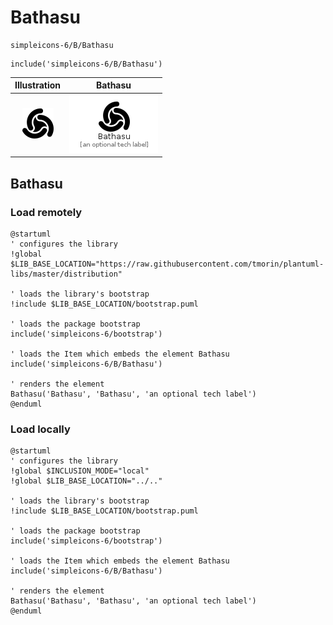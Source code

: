 # Bathasu


```text
simpleicons-6/B/Bathasu
```

```text
include('simpleicons-6/B/Bathasu')
```



| Illustration | Bathasu |
| :---: | :---: |
| ![illustration for Illustration](../../simpleicons-6/B/Bathasu.png) | ![illustration for Bathasu](../../simpleicons-6/B/Bathasu.Local.png) |




## Bathasu

### Load remotely
```plantuml
@startuml
' configures the library
!global $LIB_BASE_LOCATION="https://raw.githubusercontent.com/tmorin/plantuml-libs/master/distribution"

' loads the library's bootstrap
!include $LIB_BASE_LOCATION/bootstrap.puml

' loads the package bootstrap
include('simpleicons-6/bootstrap')

' loads the Item which embeds the element Bathasu
include('simpleicons-6/B/Bathasu')

' renders the element
Bathasu('Bathasu', 'Bathasu', 'an optional tech label')
@enduml
```

### Load locally
```plantuml
@startuml
' configures the library
!global $INCLUSION_MODE="local"
!global $LIB_BASE_LOCATION="../.."

' loads the library's bootstrap
!include $LIB_BASE_LOCATION/bootstrap.puml

' loads the package bootstrap
include('simpleicons-6/bootstrap')

' loads the Item which embeds the element Bathasu
include('simpleicons-6/B/Bathasu')

' renders the element
Bathasu('Bathasu', 'Bathasu', 'an optional tech label')
@enduml
```


